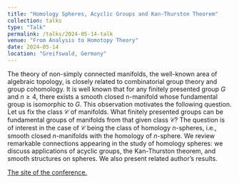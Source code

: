 ```yaml
---
title: "Homology Spheres, Acyclic Groups and Kan-Thurston Theorem"
collection: talks
type: "Talk"
permalink: /talks/2024-05-14-talk
venue: "From Analysis to Homotopy Theory"
date: 2024-05-14
location: "Greifswald, Germany"
---
```

  
The theory of non-simply connected manifolds, the well-known area of algebraic topology, is closely related to combinatorial group theory and group cohomology. It is well known that for any finitely presented group $G$ and $n \geqslant 4$, there exists a smooth closed n-manifold whose fundamental group is isomorphic to $G$. This observation motivates the following question. Let us fix the class $\mathcal{C}$ of manifolds. What finitely presented groups can be fundamental groups of manifolds from that given class $\mathcal{C}$? The question is of interest in the case of $\mathcal{C}$ being the class of homology $n$-spheres, i.e., smooth closed $n$-manifolds with the homology of $n$-sphere. We review remarkable connections appearing in the study of homology spheres: we discuss applications of acyclic groups, the Kan-Thurston theorem, and smooth structures on spheres. We also present related author’s results.

[The site of the conference.](https://math-inf.uni-greifswald.de/en/institut/ueber-uns/mitarbeitende/waldorf/from-analysis-to-homotopy-theory/gong-show-schedule/)
   
